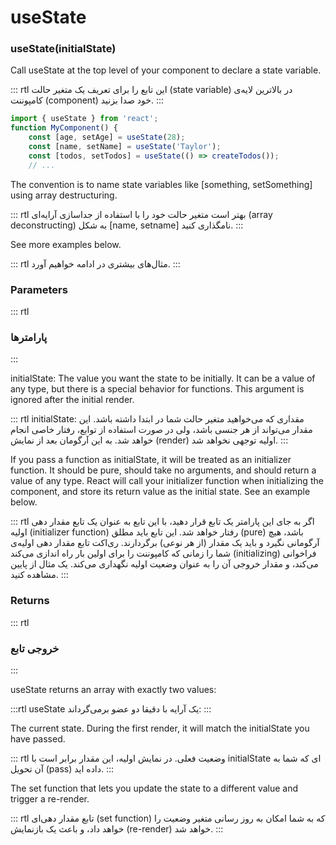 # useState

### useState(initialState)

Call useState at the top level of your component to declare a state variable.

::: rtl
این تابع را برای تعریف یک متغیر حالت (state variable) در بالاترین لایه‌ی کامپوننت (component) خود صدا بزنید.
:::

``` js
import { useState } from 'react';
function MyComponent() {
	const [age, setAge] = useState(28);
	const [name, setName] = useState('Taylor');
	const [todos, setTodos] = useState(() => createTodos());
	// ...
```

The convention is to name state variables like [something, setSomething] using array destructuring.

::: rtl
بهتر است متغیر حالت خود را با استفاده از جداسازی آرایه‌ای (array deconstructing) به شکل [name, setname] نامگذاری کنید.
:::

See more examples below.

::: rtl
مثال‌های بیشتری در ادامه خواهیم آورد.
:::

### Parameters

::: rtl
### پارامترها
:::

initialState: The value you want the state to be initially. It can be a value of any type, but there is a special behavior for functions. This argument is ignored after the initial render.

::: rtl
initialState: مقداری که می‌خواهید متغیر حالت شما در ابتدا داشته باشد. این مقدار می‌تواند از هر جنسی باشد، ولی در صورت استفاده از توابع، رفتار خاصی انجام خواهد شد. به این آرگومان بعد از نمایش (render) اولیه توجهی نخواهد شد.
:::

If you pass a function as initialState, it will be treated as an initializer function. It should be pure, should take no arguments, and should return a value of any type. React will call your initializer function when initializing the component, and store its return value as the initial state. See an example below.

::: rtl
اگر به جای این پارامتر یک تابع قرار دهید، با این تابع به عنوان یک تابع مقدار دهی اولیه (initializer function) رفتار خواهد شد. این تابع باید مطلق (pure) باشد، هیچ آرگومانی نگیرد و باید یک مقدار (از هر نوعی) برگردارند. ری‌اکت تابع مقدار دهی اولیه‌ی شما را زمانی که کامپوننت را برای اولین بار راه اندازی می‌کند (initializing) فراخوانی می‌کند، و مقدار خروجی آن را به عنوان وضعیت اولیه نگهداری می‌کند. یک مثال از پایین مشاهده کنید.
:::

### Returns 

::: rtl
### خروجی تابع
:::

useState returns an array with exactly two values:

:::rtl
useState یک آرایه با دقیقا دو عضو برمی‌گرداند:
:::

The current state. During the first render, it will match the initialState you have passed.

::: rtl
وضعیت فعلی. در نمایش اولیه، این مقدار برابر است با initialState ای که شما به آن تحویل (pass) داده اید.
:::

The set function that lets you update the state to a different value and trigger a re-render.

::: rtl
تابع مقدار دهی‌ای (set function) که به شما امکان به روز رسانی متغیر وضعیت را خواهد داد، و باعث یک بازنمایش (re-render) خواهد شد.
:::
